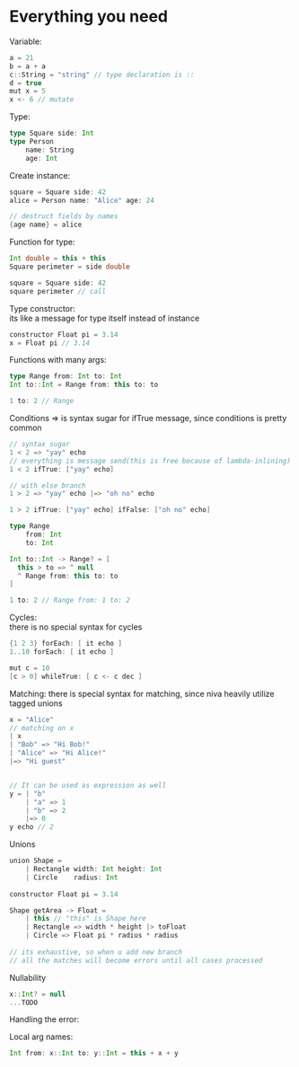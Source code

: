 # Everything you need


Variable:

```Scala
a = 21
b = a + a
c::String = "string" // type declaration is ::
d = true
mut x = 5
x <- 6 // mutate
```

Type:  

```Scala
type Square side: Int
type Person
    name: String
    age: Int
```

Create instance:
```Scala
square = Square side: 42
alice = Person name: "Alice" age: 24

// destruct fields by names
{age name} = alice
```

Function for type:  

```Scala
Int double = this + this
Square perimeter = side double

square = Square side: 42
square perimeter // call
```

Type constructor:  
its like a message for type itself instead of instance
```Scala
constructor Float pi = 3.14
x = Float pi // 3.14
```

Functions with many args:
```Scala
type Range from: Int to: Int
Int to::Int = Range from: this to: to

1 to: 2 // Range
```

Conditions
=> is syntax sugar for ifTrue message, since conditions is pretty common
```Scala
// syntax sugar
1 < 2 => "yay" echo
// everything is message send(this is free because of lambda-inlining)
1 < 2 ifTrue: ["yay" echo]

// with else branch
1 > 2 => "yay" echo |=> "oh no" echo

1 > 2 ifTrue: ["yay" echo] ifFalse: ["oh no" echo]

type Range 
    from: Int 
    to: Int

Int to::Int -> Range? = [
  this > to => ^ null 
  ^ Range from: this to: to
]

1 to: 2 // Range from: 1 to: 2
```

Cycles:  
there is no special syntax for cycles
```Scala
{1 2 3} forEach: [ it echo ]
1..10 forEach: [ it echo ]

mut c = 10
[c > 0] whileTrue: [ c <- c dec ]
```

Matching:
there is special syntax for matching, since niva heavily utilize tagged unions
```Scala
x = "Alice"
// matching on x
| x
| "Bob" => "Hi Bob!"
| "Alice" => "Hi Alice!"
|=> "Hi guest"


// It can be used as expression as well
y = | "b"
    | "a" => 1
    | "b" => 2
    |=> 0
y echo // 2
```

Unions

```Scala
union Shape =
    | Rectangle width: Int height: Int
    | Circle    radius: Int
    
constructor Float pi = 3.14

Shape getArea -> Float = 
    | this // "this" is Shape here
    | Rectangle => width * height |> toFloat
    | Circle => Float pi * radius * radius
    
// its exhaustive, so when u add new branch 
// all the matches will become errors until all cases processed
```

Nullability
```Scala
x::Int? = null
...TODO
```

Handling the error:



Local arg names:
```Scala
Int from: x::Int to: y::Int = this + x + y
```